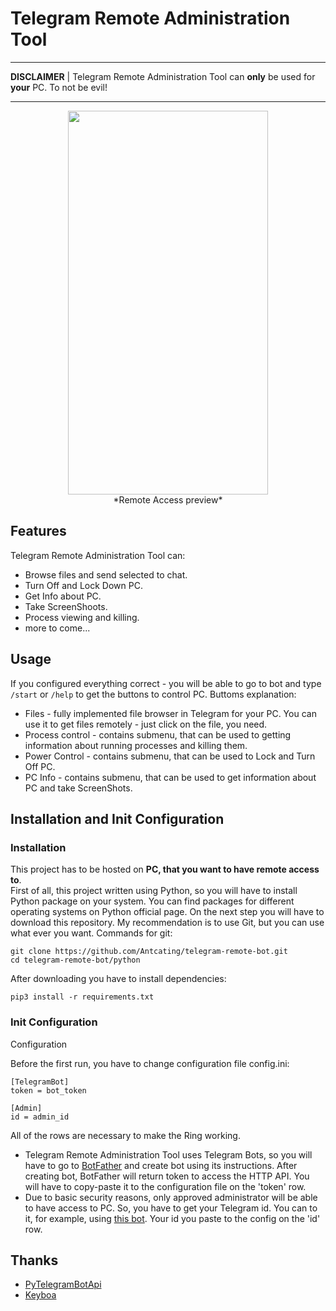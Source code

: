 # Telegram Remote Administration Tool

***

**DISCLAIMER** | Telegram Remote Administration Tool can **only** be used for **your** PC. To not be evil!

***

<p align="center">
    <img src="preview.gif" width="320", height="614"> </br>
    *Remote Access preview*
</p>



## Features
Telegram Remote Administration Tool can:
- Browse files and send selected to chat.
- Turn Off and Lock Down PC.
- Get Info about PC.
- Take ScreenShoots.
- Process viewing and killing.
- more to come...

## Usage

If you configured everything correct - you will be able to go to bot and type `/start` or `/help` to get the buttons to control PC. 
Buttoms explanation: 
- Files - fully implemented file browser in Telegram for your PC. You can use it to get files remotely - just click on the file, you need. 
- Process control - contains submenu, that can be used to getting information about running processes and killing them.
- Power Control - contains submenu, that can be used to Lock and Turn Off PC.
- PC Info - contains submenu, that can be used to get information about PC and take ScreenShots.

## Installation and Init Configuration
### Installation
This project has to be hosted on **PC, that you want to have remote access to**. </br>
First of all, this project written using Python, so you will have to install Python package on your system. You can find packages for different operating systems on Python official page. On the next step you will have to download this repository. My recommendation is to use Git, but you can use what ever you want. Commands for git:
```
git clone https://github.com/Antcating/telegram-remote-bot.git
cd telegram-remote-bot/python
```
After downloading you have to install dependencies:
```
pip3 install -r requirements.txt
```
### Init Configuration
Configuration

Before the first run, you have to change configuration file config.ini:
```
[TelegramBot]
token = bot_token

[Admin]
id = admin_id 
```
All of the rows are necessary to make the Ring working.
- Telegram Remote Administration Tool uses Telegram Bots, so you will have to go to [BotFather](https://t.me/BotFather) and create bot using its instructions. After creating bot, BotFather will return token to access the HTTP API. You will have to copy-paste it to the configuration file on the 'token' row.
- Due to basic security reasons, only approved administrator will be able to have access to PC. So, you have to get your Telegram id. You can to it, for example, using [this bot](https://t.me/userinfobot). Your id you paste to the config on the 'id' row.

## Thanks

- [PyTelegramBotApi](https://github.com/eternnoir/pyTelegramBotAPI)
- [Keyboa](https://github.com/torrua/keyboa)
